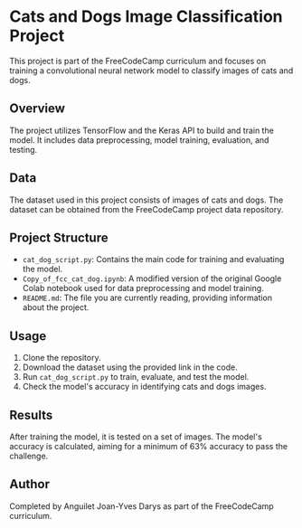 # Cats and Dogs Image Classification Project

This project is part of the FreeCodeCamp curriculum and focuses on training a convolutional neural network model to classify images of cats and dogs.

## Overview
The project utilizes TensorFlow and the Keras API to build and train the model. It includes data preprocessing, model training, evaluation, and testing.

## Data
The dataset used in this project consists of images of cats and dogs. The dataset can be obtained from the FreeCodeCamp project data repository.

## Project Structure
- `cat_dog_script.py`: Contains the main code for training and evaluating the model.
- `Copy_of_fcc_cat_dog.ipynb`: A modified version of the original Google Colab notebook used for data preprocessing and model training.
- `README.md`: The file you are currently reading, providing information about the project.

## Usage
1. Clone the repository.
2. Download the dataset using the provided link in the code.
3. Run `cat_dog_script.py` to train, evaluate, and test the model.
4. Check the model's accuracy in identifying cats and dogs images.

## Results
After training the model, it is tested on a set of images. The model's accuracy is calculated, aiming for a minimum of 63% accuracy to pass the challenge.

## Author
Completed by  Anguilet Joan-Yves Darys as part of the FreeCodeCamp curriculum.
